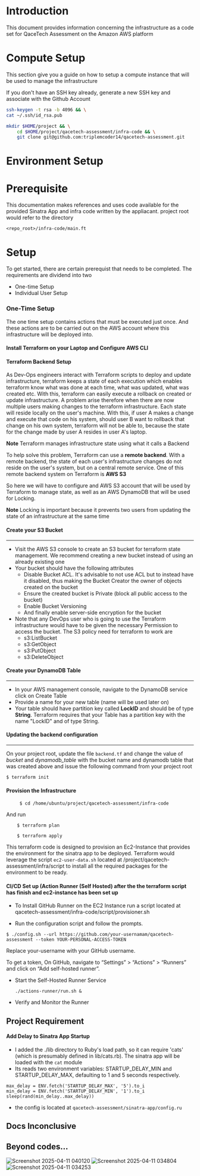 # Introduction

This document provides information concerning the infrastructure as a code set for QaceTech Assessment on the Amazon AWS platform

# Compute Setup
This section give you a guide on how to setup a compute instance that will be used to manage the infrastructure

If you don't have an SSH key already, generate a new SSH key and associate with the Github Account
```bash
ssh-keygen -t rsa -b 4096 && \
cat ~/.ssh/id_rsa.pub
```

```bash
mkdir $HOME/project && \
	cd $HOME/project/qacetech-assessment/infra-code && \
	git clone git@github.com:triplemcoder14/qacetech-assessment.git

```

# Environment Setup
# Prerequisite

This documentation makes references and uses code available for the provided Sinatra App and infra code written by the appliacant. project root would refer to the directory
```
<repo_root>/infra-code/main.ft
```
  

# Setup
To get started, there are certain prerequist that needs to be completed. The requirements are dividend into two

- One-time Setup
- Individual User Setup

### One-Time Setup
The one time setup contains actions that must be executed just once. And these actions are to be carried out on the AWS account where this infrastructure will be deployed into.


#### Install Terraform on your Laptop and Configure AWS CLI

#### Terraform Backend Setup
As Dev-Ops engineers interact with Terraform scripts to deploy and update infrastructure, terraform keeps a state of each execution which enables terraform know what was done at each time, what was updated, what was created etc. With this, terraform can easily execute a rollback on created or update infrastructure. 
A problem arise therefore when there are now multiple users making changes to the terraform infrastructure. Each state will reside locally on the user's machine. With this, if user A makes a change and execute that code on his system, should user B want to rollback that change on his own system, terraform will not be able to, because the state for the change made by user A resides in user A's laptop.

**Note** Terraform manages infrastructure state using what it calls a Backend

To help solve this problem, Terraform can use a **remote backend**. With a remote backend, the state of each user's infrastructure changes do not reside on the user's system, but on a central remote service. One of this remote backend system on Terraform is **AWS S3**

So here we will have to configure and AWS S3 account that will be used by Terraform to manage state, as well as an AWS DynamoDB that will be used for Locking. 

**Note** Locking is important because it prevents two users from updating the state of an infrastructure at the same time

#### Create your S3 Bucket
---

- Visit the AWS S3 console to create an S3 bucket for terraform state management. We recommend creating a new bucket instead of using an already existing one
- Your bucket should have the following attributes
	- Disable Bucket ACL. It's advisable to not use ACL but to instead have it disabled, thus making the Bucket Creator the owner of objects created on the bucket
	- Ensure the created bucket is Private (block all public access to the bucket)
	- Enable Bucket Versioning
	- And finally enable server-side encryption for the bucket
- Note that any DevOps user who is going to use the Terraform infrastructure would have to be given the necessary Permission to access the bucket. The S3 policy need for terraform to work are
	- s3:ListBucket
	- s3:GetObject
	- s3:PutObject
	- s3:DeleteObject
#### Create your DynamoDB Table
---
- In your AWS management console, navigate to the DynamoDB service click on Create Table
- Provide a name for your new table (name will be used later on)
- Your table should have partition key  called **LockID** and should be of type **String**. Terraform requires that your Table has a partition key with the name "LockID" and of type String.
#### Updating the backend configuration
---
On your project root, update the file `backend.tf` and change the value of *bucket* and *dynamodb_table* with the bucket name and dynamodb table that was created above and issue the following command from your project root
```bash
$ terraform init
```


#### Provision the Infrastructure

```
     $ cd /home/ubuntu/project/qacetech-assessment/infra-code
```
And run  

```
    $ terraform plan 
```

```
    $ terraform apply
```

This terraform code is designed to provision an Ec2-Instance that provides the environment for the sinatra app to be deployed.
Terraform would leverage the script ``ec2-user-data.sh`` located at /project/qacetech-assessment/infra/script to install all the required packages for the environment to be ready.


#### CI/CD Set up (Action Runner (Self Hosted) after the the terraform script has finish and ec2-instance has been set up

- To Install GitHub Runner on the EC2 Instance run a script located at qacetech-assessment/infra-code/script/provisioner.sh

- Run the configuration script and follow the prompts.

 ``$ ./config.sh --url https://github.com/your-usernamam/qacetech-assessment --token YOUR-PERSONAL-ACCESS-TOKEN
``

Replace your-username with your GitHub username.

To get a token, On GitHub, navigate to “Settings” > “Actions” > “Runners” and click on “Add self-hosted runner”.

- Start the Self-Hosted Runner Service

  ``
  ./actions-runner/run.sh &
``
-  Verify and Monitor the Runner


## Project Requirement

#### Add Delay to Sinatra App Startup

- I added the ./lib directory to Ruby's load path, so it can require 'cats' (which is presumably defined in lib/cats.rb). The sinatra app will be loaded with the ```cat``` module
- Its reads two environment variables: STARTUP_DELAY_MIN and STARTUP_DELAY_MAX, defaulting to 1 and 5 seconds respectively.

```
max_delay = ENV.fetch('STARTUP_DELAY_MAX', '5').to_i
min_delay = ENV.fetch('STARTUP_DELAY_MIN', '1').to_i
sleep(rand(min_delay..max_delay))
```

- the config is located at ``qacetech-assessment/sinatra-app/config.ru``



## Docs Inconclusive 

## Beyond codes...

![Screenshot 2025-04-11 040120](https://github.com/user-attachments/assets/427fa7d8-c527-41a2-a8aa-8d4fb13c1e84)
![Screenshot 2025-04-11 034804](https://github.com/user-attachments/assets/76456487-bb01-4f1c-9a8e-924870abcacb)
![Screenshot 2025-04-11 034253](https://github.com/user-attachments/assets/750f26ad-097b-422e-af3f-f81cacf7a85d)


